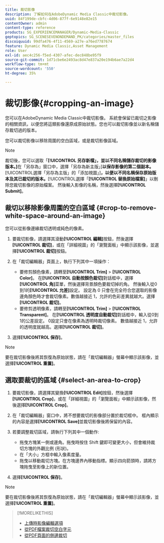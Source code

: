 ```yaml
---
title: 裁切影像
description: 了解如何在AdobeDynamic Media Classic中裁切影像。
uuid: 84f199de-cbfc-4d06-877f-6e9148e82e15
contentOwner: admin
content-type: reference
products: SG_EXPERIENCEMANAGER/Dynamic-Media-Classic
geptopics: SG_SCENESEVENONDEMAND_PK/categories/master_files
discoiquuid: 99dfa476-4f11-4569-a27e-a76ed7787674
feature: Dynamic Media Classic,Asset Management
role: User
exl-id: aec4c256-f5ed-4307-afec-dec848be95f9
source-git-commit: 1d71cbe6e2493ac8d47e837a20e194b6ae7a22d4
workflow-type: tm+mt
source-wordcount: '550'
ht-degree: 35%

---
```


# 裁切影像{#cropping-an-image}

您可以在AdobeDynamic Media Classic中裁切影像。 系統會保留已裁切之影像的相關資訊，以便您將這類影像還原成原始狀態。您也可以裁切影像並以新名稱儲存裁切過的版本。

您可以裁切影像以移除周圍的空白區域，或是裁切影像區域。

>[!NOTE]
>
>裁切後，您可以選取「**[!UICONTROL 另存新檔」，並以不同名稱儲存裁切的影像版本。]**&#x200B;在「另存為」窗口中，選擇「另存為新主版」]**以保存影像的第二個副本。**[!UICONTROL &#x200B;選擇「另存為主版」的「添加視圖」]**，以便以不同名稱保存原始版本及其已裁切的版本。**[!UICONTROL &#x200B;選擇「**[!UICONTROL 替換原始檔案]**」以刪除您裁切影像的原始檔案。 然後輸入影像的名稱，然後選擇&#x200B;**[!UICONTROL Submit]**。

## 裁切以移除影像周圍的空白區域 {#crop-to-remove-white-space-around-an-image}

您可以從影像邊緣裁切透明或純色的像素。

1. 要裁切影像，請選擇其滾動&#x200B;**[!UICONTROL 編輯]**&#x200B;按鈕，然後選擇&#x200B;**[!UICONTROL 裁切]**，或在「詳細視圖」的「瀏覽面板」中顯示該影像，並選擇&#x200B;**[!UICONTROL 裁切]**&#x200B;按鈕。
1. 在「裁切編輯器」頁面上，執行下列其中一項操作：

   * 要修剪顏色像素，請轉至&#x200B;**[!UICONTROL Trim]** > **[!UICONTROL Color]**。 在&#x200B;**[!UICONTROL 自動按顏色裁切]**&#x200B;對話框中，選擇&#x200B;**[!UICONTROL 角]**&#x200B;菜單，然後選擇背景顏色要裁切掉的角。 然後輸入從0到1的&#x200B;**[!UICONTROL 允差]**&#x200B;設定。 設定為 0 只會在完全符合您選取的影像邊角顏色時才會裁切像素。數值越接近 1，允許的色彩差異就越大。選擇&#x200B;**[!UICONTROL 裁切]**。
   * 要修剪透明像素，請轉至&#x200B;**[!UICONTROL Trim]** > **[!UICONTROL Transparent]**。 在&#x200B;**[!UICONTROL 透明度自動裁切]**&#x200B;對話框中，輸入從0到1的公差設定。 0設定只會在像素為透明時裁切像素。 數值越接近 1，允許的透明度就越高。選擇&#x200B;**[!UICONTROL 裁切]**。

1. 選擇&#x200B;**[!UICONTROL 保存]**。

>[!NOTE]
>
>要在裁切影像後將其恢復為原始狀態，請在「裁切編輯器」螢幕中顯示該影像，並選擇&#x200B;**[!UICONTROL 重置]**。

## 選取要裁切的區域 {#select-an-area-to-crop}

1. 要裁切影像，請選擇其變換&#x200B;**[!UICONTROL Edit]**&#x200B;按鈕，然後選擇&#x200B;**[!UICONTROL Crop]**，或在「詳細視圖」的「瀏覽面板」中顯示該影像，然後選擇&#x200B;**[!UICONTROL Crop]**。

1. 在「裁切編輯器」窗口中，將不想要裁切的影像部分置於裁切框中。 框內顯示的內容是選擇&#x200B;**[!UICONTROL Save]**&#x200B;並裁切影像後將保留的內容。
1. 若要調整裁切區域，請執行下列其中一個動作:

   * 拖曳方塊某一側或邊角。拖曳時按住 Shift 鍵即可變更大小，但會維持裁切方塊的外觀比例 (形狀)。
   * 在「大小」方框中輸入像素度量。
   * 拖曳以移動裁切方塊。在方塊邊界內移動指標。顯示四向箭頭時，請將方塊拖曳至影像上的新位置。

1. 選擇&#x200B;**[!UICONTROL 保存]**。

>[!NOTE]
>
>要在裁切影像後將其恢復為原始狀態，請在「裁切編輯器」螢幕中顯示該影像，並選擇&#x200B;**[!UICONTROL 重置]**。

>[!MORELIKETHIS]
>
>* [上傳時影像編輯選項](image-editing-options-upload.md#image-editing-options-at-upload)
>* [從PDF檔案裁切空白字元](pdfs.md#cropping_white_space_from_a_pdf_file)
>* [從PDF頁面的側邊裁切](pdfs.md#cropping_from_the_sides_of_pdf_pages)

